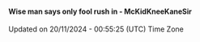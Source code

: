 #### Wise man says only fool rush in - McKidKneeKaneSir
Updated on 20/11/2024 - 00:55:25 (UTC) Time Zone

